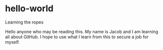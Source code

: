 # hello-world
Learning the ropes

Hello anyone who may be reading this. 
My name is Jacob and I am learning all about GitHub. I hope to use what I learn from this to secure a job for myself.
